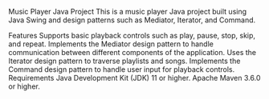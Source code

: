 Music Player Java Project
This is a music player Java project built using Java Swing and design patterns such as Mediator, Iterator, and Command.

Features
Supports basic playback controls such as play, pause, stop, skip, and repeat.
Implements the Mediator design pattern to handle communication between different components of the application.
Uses the Iterator design pattern to traverse playlists and songs.
Implements the Command design pattern to handle user input for playback controls.
Requirements
Java Development Kit (JDK) 11 or higher.
Apache Maven 3.6.0 or higher.
